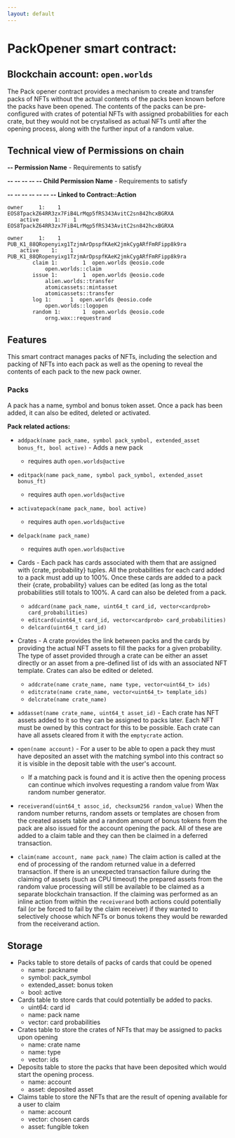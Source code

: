 ```yaml
---
layout: default
---
```


# **PackOpener** smart contract:
## Blockchain account: `open.worlds`

The Pack opener contract provides a mechanism to create and transfer packs of NFTs without the actual contents of the packs been known before the packs have been opened. The contents of the packs can be pre-configured with crates of potential NFTs with assigned probabilities for each crate, but they would not be crystalised as actual NFTs until after the opening process, along with the further input of a random value. 
## Technical view of Permissions on chain
**-- Permission Name** - Requirements to satisfy  

**-- -- -- -- -- Child Permission Name** - Requirements to satisfy

**-- -- -- -- -- -- -- Linked to Contract::Action**

    owner     1:    1 EOS8TpackZ64RR3zx7FiB4LrMqp5fRS343AvitC2sn842hcxBGRXA
        active     1:    1 EOS8TpackZ64RR3zx7FiB4LrMqp5fRS343AvitC2sn842hcxBGRXA

    owner     1:    1 PUB_K1_88QRopenyixg1TzjmArDpspfKAeK2jmkCygARfFmRFipp8k9ra
        active    1:    1  PUB_K1_88QRopenyixg1TzjmArDpspfKAeK2jmkCygARfFmRFipp8k9ra
            claim 1:        1  open.worlds @eosio.code
                open.worlds::claim
            issue 1:        1  open.worlds @eosio.code
                alien.worlds::transfer
                atomicassets::mintasset
                atomicassets::transfer
            log 1:      1  open.worlds @eosio.code
                open.worlds::logopen
            random 1:       1  open.worlds @eosio.code
                orng.wax::requestrand



## Features

This smart contract manages packs of NFTs, including the selection and packing of NFTs into each pack as well as the opening to reveal the contents of each pack to the new pack owner.
### Packs 
A pack has a name, symbol and bonus token asset. Once a pack has been added, it can also be edited, deleted or activated.

__Pack related actions:__

* `addpack(name pack_name, symbol pack_symbol, extended_asset bonus_ft, bool active)` - Adds a new pack
  * requires auth `open.worlds@active`
* `editpack(name pack_name, symbol pack_symbol, extended_asset bonus_ft)`
  * requires auth `open.worlds@active`
* `activatepack(name pack_name, bool active)`
  * requires auth `open.worlds@active`
* `delpack(name pack_name)`
  * requires auth `open.worlds@active`
*  Cards - Each pack has cards associated with them that are assigned with {crate, probability} tuples. All the probabilities for each card added to a pack must add up to 100%. Once these cards are added to a pack their {crate, probability} values can be edited (as long as the total probabilities still totals to 100%. A card can also be deleted from a pack.
    * `addcard(name pack_name, uint64_t card_id, vector<cardprob> card_probabilities)`
    * `editcard(uint64_t card_id, vector<cardprob> card_probabilities)`
    * `delcard(uint64_t card_id)`
*  Crates - A crate provides the link between packs and the cards by providing the actual NFT assets to fill the packs for a given probability. The type of asset provided through a crate can be either an asset directly or an asset from a pre-defined list of ids with an associated NFT template. Crates can also be edited or deleted.
    * `addcrate(name crate_name, name type, vector<uint64_t> ids)`
    * `editcrate(name crate_name, vector<uint64_t> template_ids)`
    * `delcrate(name crate_name)`
*  `addasset(name crate_name, uint64_t asset_id)` - Each crate has NFT assets added to it so they can be assigned to packs later. Each NFT must be owned by this contract for this to be possible. Each crate can have all assets cleared from it with the `emptycrate` action.
    
*  `open(name account)` - For a user to be able to open a pack they must have deposited an asset with the matching symbol into this contract so it is visible in the deposit table with the user's account.
    * If a matching pack is found and it is active then the opening process can continue which involves requesting a random value from Wax random number generator.
*  `receiverand(uint64_t assoc_id, checksum256 random_value)` When the random number returns, random assets or templates are chosen from the created assets table and a random amount of bonus tokens from the pack are also issued for the account opening the pack. All of these are added to a claim table and they can then be claimed in a deferred transaction. 
*  `claim(name account, name pack_name)` The claim action is called at the end of processing of the random returned value in a deferred transaction. If there is an unexpected transaction failure during the claiming of assets (such as CPU timeout) the prepared assets from the random value processing will still be available to be claimed as a separate blockchain transaction. If the claiming was performed as an inline action from within the `receiverand` both actions could potentially fail (or be forced to fail by the claim receiver) if they wanted to selectively choose which NFTs or bonus tokens they would be rewarded from the receiverand action. 

## Storage
* Packs table to store details of packs of cards that could be opened
    * name: packname
    * symbol: pack_symbol
    * extended_asset: bonus token
    * bool: active
* Cards table to store cards that could potentially be added to packs.
    * uint64: card id
    * name: pack name
    * vector<cardprob>: card probabilities
* Crates table to store the crates of NFTs that may be assigned to packs upon opening
    * name: crate name
    * name: type
    * vector<uint64>: ids
* Deposits table to store the packs that have been deposited which would start the opening process.
    * name: account
    * asset: deposited asset
* Claims table to store the NFTs that are the result of opening available for a user to claim
    * name: account
    * vector<chosen card>: chosen cards
    * asset: fungible token